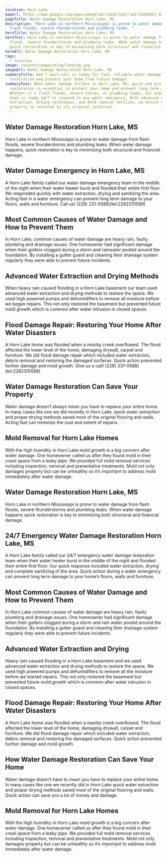 ```yaml
---
location: Horn Lake
mapUrl: https://www.google.com/maps/embed?pb=!1m18!1m12!1m3!1d104651.0471260848!2d-90.12936434638789!3d34.94795512891638!2m3!1f0!2f0!3f0!3m2!1i1024!2i768!4f13.1!3m3!1m2!1s0x87d56162bbcb9901%3A0x52bf639e88091be4!2sHorn%20Lake%2C%20MS%2C%20USA!5e0!3m2!1sen!2sph!4v1728662860719!5m2!1sen!2sph
pageTitle: Water Damage Restoration Horn Lake, MS
description: "Horn Lake in northern Mississippi is prone to water damage from
  flash floods, severe thunderstorms and plumbing leaks. "
heroTitle: Water Damage Restoration Horn Lake, MS
heroText: Horn Lake in northern Mississippi is prone to water damage from flash
  floods, severe thunderstorms and plumbing leaks. When water damage happens,
  quick restoration is key to minimizing both structural and financial damage.
heroAlt: Water Damage Restoration Horn Lake, MS
tags:
  - location
image: /assets/images/blog/landing.jpg
imageAlt: Water Damage Restoration Horn Lake, MS
summaryTitle: Don’t wait—call us today for fast, reliable water damage
  restoration and protect your home from future damage!
summaryText: When water damage strikes in Horn Lake, MS, quick and professional
  restoration is essential to protect your home and prevent long-term damage.
  Whether it's flash floods, severe storms, or plumbing leaks, our experienced
  team is ready 24/7 to respond to any water emergency. With advanced water
  extraction, drying techniques, and mold removal services, we ensure your
  property is restored to its original condition.
---
```

## Water Damage Restoration Horn Lake, MS

Horn Lake in northern Mississippi is prone to water damage from flash floods, severe thunderstorms and plumbing leaks. When water damage happens, quick restoration is key to minimizing both structural and financial damage.

## Water Damage Emergency in Horn Lake, MS

A Horn Lake family called our water damage emergency team in the middle of the night when their water heater burst and flooded their entire first floor. We responded quickly with water extraction, drying and sanitizing the area. Acting fast in a water emergency can prevent long term damage to your floors, walls and furniture. Call us!
(228) 231-0588](tel:2282310588)

## Most Common Causes of Water Damage and How to Prevent Them

In Horn Lake, common causes of water damage are heavy rain, faulty plumbing and drainage issues. One homeowner had significant damage when their gutters clogged during a storm and rainwater pooled around the foundation. By installing a gutter guard and cleaning their drainage system regularly they were able to prevent future incidents.

## Advanced Water Extraction and Drying Methods

When heavy rain caused flooding in a Horn Lake basement our team used advanced water extraction and drying methods to restore the space. We used high powered pumps and dehumidifiers to remove all moisture before we began repairs. This not only restored the basement but prevented future mold growth which is common after water intrusion in closed spaces.

## Flood Damage Repair: Restoring Your Home After Water Disasters

A Horn Lake home was flooded when a nearby creek overflowed. The flood affected the lower level of the home, damaging drywall, carpet and furniture. We did flood damage repair which included water extraction, debris removal and restoring the damaged surfaces. Quick action prevented further damage and mold growth. Give us a call!
(228) 231-0588](tel:2282310588)

## Water Damage Restoration Can Save Your Property

Water damage doesn’t always mean you have to replace your entire home. In many cases like one we did recently in Horn Lake, quick water extraction and proper drying methods saved most of the original flooring and walls. Acting fast can minimize the cost and extent of repairs.

## Mold Removal for Horn Lake Homes

With the high humidity in Horn Lake mold growth is a big concern after water damage. One homeowner called us after they found mold in their crawl space from a leaky pipe. We provided full mold removal services including inspection, removal and preventative treatments. Mold not only damages property but can be unhealthy so it’s important to address mold immediately after water damage.

## Water Damage Restoration Horn Lake, MS

Horn Lake in northern Mississippi is prone to water damage from flash floods, severe thunderstorms and plumbing leaks. When water damage happens quick restoration is key to minimizing both structural and financial damage.

## 24/7 Emergency Water Damage Restoration Horn Lake, MS

A Horn Lake family called our 24/7 emergency water damage restoration team when their water heater burst in the middle of the night and flooded their entire first floor. Our quick response included water extraction, drying and complete sanitizing of the area. Quick action during a water emergency can prevent long term damage to your home’s floors, walls and furniture.

## Most Common Causes of Water Damage and How to Prevent Them

In Horn Lake common causes of water damage are heavy rain, faulty plumbing and drainage issues. One homeowner had significant damage when their gutters clogged during a storm and rain water pooled around the foundation. By installing a gutter guard and cleaning their drainage system regularly they were able to prevent future incidents.

## Advanced Water Extraction and Drying

Heavy rain caused flooding in a Horn Lake basement and we used advanced water extraction and drying methods to restore the space. We used high powered pumps and dehumidifiers to remove all the moisture before we started repairs. This not only restored the basement but prevented future mold growth which is common after water intrusion in closed spaces.

## Flood Damage Repair: Restoring Your Home After Water Disasters

A Horn Lake home was flooded when a nearby creek overflowed. The flood affected the lower level of the home, damaging drywall, carpet and furniture. We did flood damage repair which included water extraction, debris removal and restoring the damaged surfaces. Quick action prevented further damage and mold growth.

## How Water Damage Restoration Can Save Your Home

Water damage doesn’t have to mean you have to replace your entire home. In many cases like one we recently did in Horn Lake quick water extraction and proper drying methods saved most of the original flooring and walls. Quick action can save you a lot of money and damage.

## Mold Removal for Horn Lake Homes

With the high humidity in Horn Lake mold growth is a big concern after water damage. One homeowner called us after they found mold in their crawl space from a leaky pipe. We provided full mold removal services including inspection, removal and preventative treatments. Mold not only damages property but can be unhealthy so it’s important to address mold immediately after water damage.
